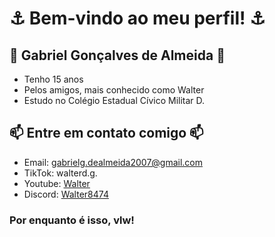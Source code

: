 # ⚓ Bem-vindo ao meu perfil! ⚓


## 🚩 Gabriel Gonçalves de Almeida 🚩
- Tenho 15 anos
- Pelos amigos, mais conhecido como Walter
- Estudo no Colégio Estadual Cívico Militar D.

## 📫 Entre em contato comigo 📫
- Email: gabrielg.dealmeida2007@gmail.com
- TikTok: walterd.g.
- Youtube: [Walter]()
- Discord: [Walter8474]()

### Por enquanto é isso, vlw!
